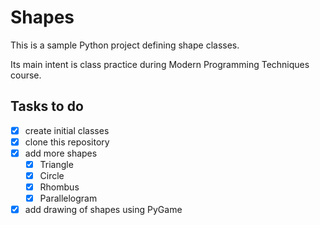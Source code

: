 # Shapes

This is a sample Python project defining shape classes.

Its main intent is class practice during Modern Programming Techniques course.

## Tasks to do

- [X] create initial classes
- [X] clone this repository
- [X] add more shapes
    - [X] Triangle
    - [X] Circle
    - [X] Rhombus
    - [X] Parallelogram
- [X] add drawing of shapes using PyGame
